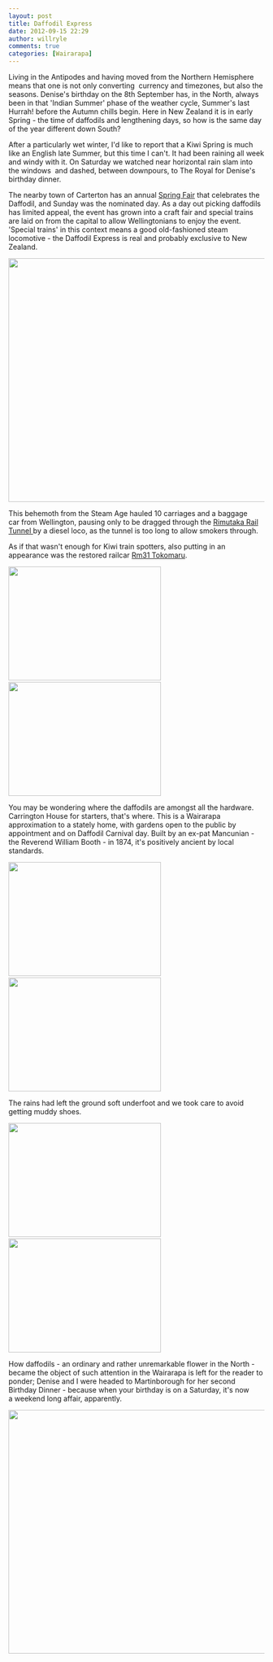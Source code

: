 ```yaml
---
layout: post
title: Daffodil Express
date: 2012-09-15 22:29
author: willryle
comments: true
categories: [Wairarapa]
---
```

Living in the Antipodes and having moved from the Northern Hemisphere means that one is not only converting  currency and timezones, but also the seasons. Denise's birthday on the 8th September has, in the North, always been in that 'Indian Summer' phase of the weather cycle, Summer's last Hurrah! before the Autumn chills begin. Here in New Zealand it is in early Spring - the time of daffodils and lengthening days, so how is the same day of the year different down South?

<!--more-->

After a particularly wet winter, I'd like to report that a Kiwi Spring is much like an English late Summer, but this time I can't. It had been raining all week and windy with it. On Saturday we watched near horizontal rain slam into the windows  and dashed, between downpours, to The Royal for Denise's birthday dinner.

The nearby town of Carterton has an annual <a href="http://www.wairarapanz.com/article/carterton-daffodil-carnival-returns-with-trains-and-gardens-too" target="_blank">Spring Fair</a> that celebrates the Daffodil, and Sunday was the nominated day. As a day out picking daffodils has limited appeal, the event has grown into a craft fair and special trains are laid on from the capital to allow Wellingtonians to enjoy the event. 'Special trains' in this context means a good old-fashioned steam locomotive - the Daffodil Express is real and probably exclusive to New Zealand.
<p style="text-align:center;"><a href="http://willryle.files.wordpress.com/2012/09/daffodil-day-042.jpg" target="_blank"><img class="aligncenter  wp-image-1326" title="Daffodil Express" src="http://willryle.files.wordpress.com/2012/09/daffodil-day-042.jpg" alt="" width="640" height="479" /></a></p>
This behemoth from the Steam Age hauled 10 carriages and a baggage car from Wellington, pausing only to be dragged through the <a href="http://en.wikipedia.org/wiki/Rimutaka_Tunnel" target="_blank">Rimutaka Rail Tunnel </a>by a diesel loco, as the tunnel is too long to allow smokers through.

As if that wasn't enough for Kiwi train spotters, also putting in an appearance was the restored railcar <a title="Railcar" href="http://www.railcars.co.nz/rm31.htm" target="_blank">Rm31 Tokomaru</a>.

<a href="http://willryle.files.wordpress.com/2012/09/daffodil-day-005.jpg" target="_blank"><img class="alignnone  wp-image-1328" title="Daffodil Day 005" src="http://willryle.files.wordpress.com/2012/09/daffodil-day-005.jpg?w=300" alt="" width="300" height="224" /></a> <a href="http://willryle.files.wordpress.com/2012/09/daffodil-day-004.jpg" target="_blank"><img class="alignright  wp-image-1327" title="Tokomaru" src="http://willryle.files.wordpress.com/2012/09/daffodil-day-004.jpg?w=300" alt="" width="300" height="224" /></a>

You may be wondering where the daffodils are amongst all the hardware. Carrington House for starters, that's where. This is a Wairarapa approximation to a stately home, with gardens open to the public by appointment and on Daffodil Carnival day. Built by an ex-pat Mancunian - the Reverend William Booth - in 1874, it's positively ancient by local standards.

<a href="http://willryle.files.wordpress.com/2012/09/daffodil-day-009.jpg" target="_blank"><img class="alignnone  wp-image-1329" title="Carrington 1" src="http://willryle.files.wordpress.com/2012/09/daffodil-day-009.jpg?w=300" alt="" width="300" height="224" /></a> <a href="http://willryle.files.wordpress.com/2012/09/daffodil-day-025.jpg" target="_blank"><img class="alignright  wp-image-1331" title="Carrington 2" src="http://willryle.files.wordpress.com/2012/09/daffodil-day-025.jpg?w=300" alt="" width="300" height="224" /></a>

The rains had left the ground soft underfoot and we took care to avoid getting muddy shoes.

<a href="http://willryle.files.wordpress.com/2012/09/daffodil-day-024.jpg" target="_blank"><img class="alignnone  wp-image-1330" title="Daffodil Day 024" src="http://willryle.files.wordpress.com/2012/09/daffodil-day-024.jpg?w=300" alt="" width="300" height="224" /></a> <a href="http://willryle.files.wordpress.com/2012/09/daffodil-day-026.jpg" target="_blank"><img class="alignright  wp-image-1333" title="Daffodil Day 026" src="http://willryle.files.wordpress.com/2012/09/daffodil-day-026.jpg?w=300" alt="" width="300" height="224" /></a>

How daffodils - an ordinary and rather unremarkable flower in the North - became the object of such attention in the Wairarapa is left for the reader to ponder; Denise and I were headed to Martinborough for her second Birthday Dinner - because when your birthday is on a Saturday, it's now a weekend long affair, apparently.
<p style="text-align:center;"><a href="http://willryle.files.wordpress.com/2012/09/daffodil-day-013.jpg" target="_blank"><img class="aligncenter  wp-image-1332" title="Daffodil Day 013" src="http://willryle.files.wordpress.com/2012/09/daffodil-day-013.jpg" alt="" width="640" height="479" /></a></p>
